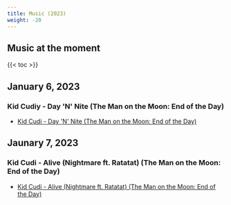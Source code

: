 ```yaml
---
title: Music (2023)
weight: -20
---
```


## Music at the moment

<!--more-->

{{< toc >}}

## January 6, 2023
### Kid Cudiy - Day 'N' Nite (The Man on the Moon: End of the Day)

- [Kid Cudi - Day 'N' Nite (The Man on the Moon: End of the Day)](https://www.youtube.com/watch?v=5RXnLaKCRqQ)

## Jaunary 7, 2023
### Kid Cudi - Alive (Nightmare ft. Ratatat) (The Man on the Moon: End of the Day)

- [Kid Cudi - Alive (Nightmare ft. Ratatat) (The Man on the Moon: End of the Day)](https://www.youtube.com/watch?v=1NI2-QZK_NU)
